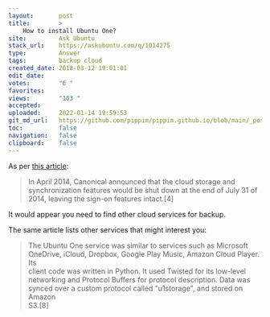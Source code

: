 ```yaml
---
layout:       post
title:        >
    How to install Ubuntu One?
site:         Ask Ubuntu
stack_url:    https://askubuntu.com/q/1014275
type:         Answer
tags:         backup cloud
created_date: 2018-03-12 19:01:01
edit_date:    
votes:        "6 "
favorites:    
views:        "103 "
accepted:     
uploaded:     2022-01-14 19:59:53
git_md_url:   https://github.com/pippim/pippim.github.io/blob/main/_posts/2018/2018-03-12-How-to-install-Ubuntu-One^.md
toc:          false
navigation:   false
clipboard:    false
---
```


As per [this article][1]:

> In April 2014, Canonical announced that the cloud storage and  
> synchronization features would be shut down at the end of July 31 of  
> 2014, leaving the sign-on features intact.[4]  

It would appear you need to find other cloud services for backup.

The same article lists other services that might interest you:

> The Ubuntu One service was similar to services such as Microsoft  
> OneDrive, iCloud, Dropbox, Google Play Music, Amazon Cloud Player. Its  
> client code was written in Python. It used Twisted for its low-level  
> networking and Protocol Buffers for protocol description. Data was  
> synced over a custom protocol called "u1storage", and stored on Amazon  
> S3.[8]  



  [1]: https://en.wikipedia.org/wiki/Ubuntu_One
